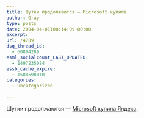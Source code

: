 ```yaml
---
title: Шутки продолжаются — Microsoft купила
author: Gray
type: posts
date: 2004-04-01T08:14:09+00:00
excerpt:
url: /4789
dsq_thread_id:
  - 60804289
esml_socialcount_LAST_UPDATED:
  - 1497235084
essb_cache_expire:
  - 1588598010
categories:
  - Uncategorized

---
```








Шутки продолжаются &#8212; <a href="http://mywebsearch.adelite.com/webnews/860.html" target="_blank">Microsoft купила Яндекс</a>.
